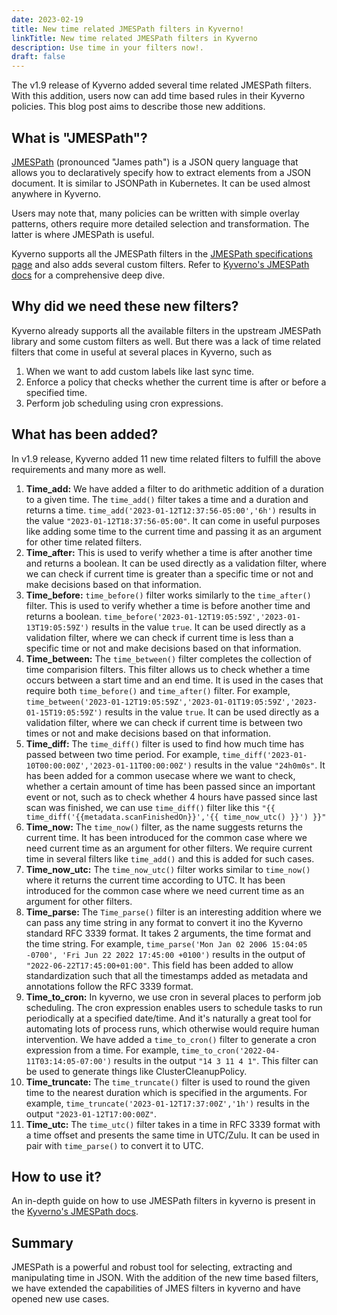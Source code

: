 ```yaml
---
date: 2023-02-19
title: New time related JMESPath filters in Kyverno!
linkTitle: New time related JMESPath filters in Kyverno
description: Use time in your filters now!.
draft: false
---
```


The v1.9 release of Kyverno added several time related JMESPath filters. With this addition, users now can add time based rules in their Kyverno policies. This blog post aims to describe those new additions.

## What is "JMESPath"?

[JMESPath](https://jmespath.org/) (pronounced "James path") is a JSON query language that allows you to declaratively specify how to extract elements from a JSON document. It is similar to JSONPath in Kubernetes. It can be used almost anywhere in Kyverno.

Users may note that, many policies can be written with simple overlay patterns, others require more detailed selection and transformation. The latter is where JMESPath is useful.

Kyverno supports all the JMESPath filters in the [JMESPath specifications page](https://jmespath.org/specification.html) and also adds several custom filters. Refer to [Kyverno's JMESPath docs](../../../docs/writing-policies/jmespath.md) for a comprehensive deep dive.

## Why did we need these new filters?

Kyverno already supports all the available filters in the upstream JMESPath library and some custom filters as well. But there was a lack of time related filters that come in useful at several places in Kyverno, such as

1. When we want to add custom labels like last sync time.
2. Enforce a policy that checks whether the current time is after or before a specified time.
3. Perform job scheduling using cron expressions.

## What has been added?

In v1.9 release, Kyverno added 11 new time related filters to fulfill the above requirements and many more as well.

1. **Time_add:** We have added a filter to do arithmetic addition of a duration to a given time. The `time_add()` filter takes a time and a duration and returns a time. `time_add('2023-01-12T12:37:56-05:00','6h')` results in the value `"2023-01-12T18:37:56-05:00"`. It can come in useful purposes like adding some time to the current time and passing it as an argument for other time related filters.
2. **Time_after:** This is used to verify whether a time is after another time and returns a boolean. It can be used directly as a validation filter, where we can check if current time is greater than a specific time or not and make decisions based on that information.
3. **Time_before:** `time_before()` filter works similarly to the `time_after()` filter. This is used to verify whether a time is before another time and returns a boolean. `time_before('2023-01-12T19:05:59Z','2023-01-13T19:05:59Z')` results in the value `true`. It can be used directly as a validation filter, where we can check if current time is less than a specific time or not and make decisions based on that information.
4. **Time_between:** The `time_between()` filter completes the collection of time comparision filters. This filter allows us to check whether a time occurs between a start time and an end time. It is used in the cases that require both `time_before()` and `time_after()` filter. For example, `time_between('2023-01-12T19:05:59Z','2023-01-01T19:05:59Z','2023-01-15T19:05:59Z')` results in the value `true`. It can be used directly as a validation filter, where we can check if current time is between two times or not and make decisions based on that information.
5. **Time_diff:** The `time_diff()` filter is used to find how much time has passed between two time period. For example, `time_diff('2023-01-10T00:00:00Z','2023-01-11T00:00:00Z')` results in the value `"24h0m0s"`. It has been added for a common usecase where we want to check, whether a certain amount of time has been passed since an important event or not, such as to check whether 4 hours have passed since last scan was finished, we can use `time_diff()` filter like this `"{{ time_diff('{{metadata.scanFinishedOn}}','{{ time_now_utc() }}') }}"`
6. **Time_now:** The `time_now()` filter, as the name suggests returns the current time. It has been introduced for the common case where we need current time as an argument for other filters. We require current time in several filters like `time_add()` and this is added for such cases.
7. **Time_now_utc:** The `time_now_utc()` filter works similar to `time_now()` where it returns the current time according to UTC. It has been introduced for the common case where we need current time as an argument for other filters.
8. **Time_parse:** The `Time_parse()` filter is an interesting addition where we can pass any time string in any format to convert it ino the Kyverno standard RFC 3339 format. It takes 2 arguments, the time format and the time string. For example, `time_parse('Mon Jan 02 2006 15:04:05 -0700', 'Fri Jun 22 2022 17:45:00 +0100')` results in the output of `"2022-06-22T17:45:00+01:00"`. This field has been added to allow standardization such that all the timestamps added as metadata and annotations follow the RFC 3339 format.
9. **Time_to_cron:** In kyverno, we use cron in several places to perform job scheduling. The cron expression enables users to schedule tasks to run periodically at a specified date/time. And it's naturally a great tool for automating lots of process runs, which otherwise would require human intervention. We have added a `time_to_cron()` filter to generate a cron expression from a time. For example, `time_to_cron('2022-04-11T03:14:05-07:00')` results in the output `"14 3 11 4 1"`. This filter can be used to generate things like ClusterCleanupPolicy.
10. **Time_truncate:** The `time_truncate()` filter is used to round the given time to the nearest duration which is specified in the arguments. For example,  `time_truncate('2023-01-12T17:37:00Z','1h')` results in the output `"2023-01-12T17:00:00Z"`. 
11. **Time_utc:** The `time_utc()` filter takes in a time in RFC 3339 format with a time offset and presents the same time in UTC/Zulu. It can be used in pair with `time_parse()` to convert it to UTC.

## How to use it?

An in-depth guide on how to use JMESPath filters in kyverno is present in the [Kyverno's JMESPath docs](../../../docs/writing-policies/jmespath.md).

## Summary

JMESPath is a powerful and robust tool for selecting, extracting and manipulating time in JSON. With the addition of the new time based filters, we have extended the capabilities of JMES filters in kyverno and have opened new use cases.
